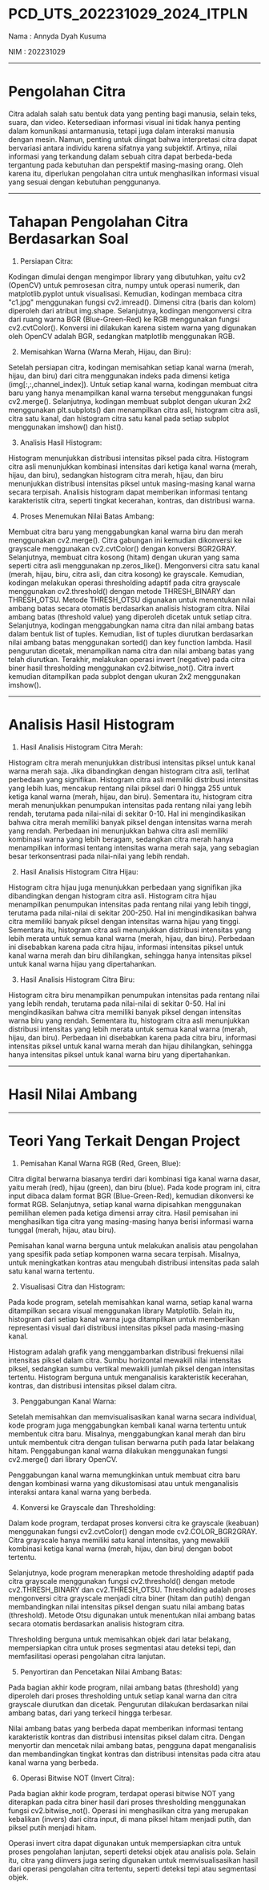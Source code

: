 # PCD_UTS_202231029_2024_ITPLN
Nama : Annyda Dyah Kusuma

NIM : 202231029

---
# Pengolahan Citra

Citra adalah salah satu bentuk data yang penting bagi manusia, selain teks, suara, dan video. Ketersediaan informasi visual ini tidak hanya penting dalam komunikasi antarmanusia, tetapi juga dalam interaksi manusia dengan mesin. Namun, penting untuk diingat bahwa interpretasi citra dapat bervariasi antara individu karena sifatnya yang subjektif. Artinya, nilai informasi yang terkandung dalam sebuah citra dapat berbeda-beda tergantung pada kebutuhan dan perspektif masing-masing orang. Oleh karena itu, diperlukan pengolahan citra untuk menghasilkan informasi visual yang sesuai dengan kebutuhan penggunanya.

---
# Tahapan Pengolahan Citra Berdasarkan Soal

1. Persiapan Citra:

Kodingan dimulai dengan mengimpor library yang dibutuhkan, yaitu cv2 (OpenCV) untuk pemrosesan citra, numpy untuk operasi numerik, dan matplotlib.pyplot untuk visualisasi. Kemudian, kodingan membaca citra "c1.jpg" menggunakan fungsi cv2.imread(). Dimensi citra (baris dan kolom) diperoleh dari atribut img.shape. Selanjutnya, kodingan mengonversi citra dari ruang warna BGR (Blue-Green-Red) ke RGB menggunakan fungsi cv2.cvtColor(). Konversi ini dilakukan karena sistem warna yang digunakan oleh OpenCV adalah BGR, sedangkan matplotlib menggunakan RGB.

2. Memisahkan Warna (Warna Merah, Hijau, dan Biru):

Setelah persiapan citra, kodingan memisahkan setiap kanal warna (merah, hijau, dan biru) dari citra menggunakan indeks pada dimensi ketiga (img[:,:,channel_index]). Untuk setiap kanal warna, kodingan membuat citra baru yang hanya menampilkan kanal warna tersebut menggunakan fungsi cv2.merge(). Selanjutnya, kodingan membuat subplot dengan ukuran 2x2 menggunakan plt.subplots() dan menampilkan citra asli, histogram citra asli, citra satu kanal, dan histogram citra satu kanal pada setiap subplot menggunakan imshow() dan hist().

3. Analisis Hasil Histogram:

Histogram menunjukkan distribusi intensitas piksel pada citra. Histogram citra asli menunjukkan kombinasi intensitas dari ketiga kanal warna (merah, hijau, dan biru), sedangkan histogram citra merah, hijau, dan biru menunjukkan distribusi intensitas piksel untuk masing-masing kanal warna secara terpisah. Analisis histogram dapat memberikan informasi tentang karakteristik citra, seperti tingkat kecerahan, kontras, dan distribusi warna.

4. Proses Menemukan Nilai Batas Ambang:

Membuat citra baru yang menggabungkan kanal warna biru dan merah menggunakan cv2.merge(). Citra gabungan ini kemudian dikonversi ke grayscale menggunakan cv2.cvtColor() dengan konversi BGR2GRAY. Selanjutnya, membuat citra kosong (hitam) dengan ukuran yang sama seperti citra asli menggunakan np.zeros_like(). Mengonversi citra satu kanal (merah, hijau, biru, citra asli, dan citra kosong) ke grayscale. Kemudian, kodingan melakukan operasi thresholding adaptif pada citra grayscale menggunakan cv2.threshold() dengan metode THRESH_BINARY dan THRESH_OTSU. Metode THRESH_OTSU digunakan untuk menentukan nilai ambang batas secara otomatis berdasarkan analisis histogram citra. Nilai ambang batas (threshold value) yang diperoleh dicetak untuk setiap citra.
Selanjutnya, kodingan menggabungkan nama citra dan nilai ambang batas dalam bentuk list of tuples. Kemudian, list of tuples diurutkan berdasarkan nilai ambang batas menggunakan sorted() dan key function lambda. Hasil pengurutan dicetak, menampilkan nama citra dan nilai ambang batas yang telah diurutkan.
Terakhir, melakukan operasi invert (negative) pada citra biner hasil thresholding menggunakan cv2.bitwise_not(). Citra invert kemudian ditampilkan pada subplot dengan ukuran 2x2 menggunakan imshow().

---
# Analisis Hasil Histogram

1. Hasil Analisis Histogram Citra Merah:

Histogram citra merah menunjukkan distribusi intensitas piksel untuk kanal warna merah saja. Jika dibandingkan dengan histogram citra asli, terlihat perbedaan yang signifikan. Histogram citra asli memiliki distribusi intensitas yang lebih luas, mencakup rentang nilai piksel dari 0 hingga 255 untuk ketiga kanal warna (merah, hijau, dan biru). Sementara itu, histogram citra merah menunjukkan penumpukan intensitas pada rentang nilai yang lebih rendah, terutama pada nilai-nilai di sekitar 0-10. Hal ini mengindikasikan bahwa citra merah memiliki banyak piksel dengan intensitas warna merah yang rendah. Perbedaan ini menunjukkan bahwa citra asli memiliki kombinasi warna yang lebih beragam, sedangkan citra merah hanya menampilkan informasi tentang intensitas warna merah saja, yang sebagian besar terkonsentrasi pada nilai-nilai yang lebih rendah.

2. Hasil Analisis Histogram Citra Hijau:

Histogram citra hijau juga menunjukkan perbedaan yang signifikan jika dibandingkan dengan histogram citra asli. Histogram citra hijau menampilkan penumpukan intensitas pada rentang nilai yang lebih tinggi, terutama pada nilai-nilai di sekitar 200-250. Hal ini mengindikasikan bahwa citra memiliki banyak piksel dengan intensitas warna hijau yang tinggi. Sementara itu, histogram citra asli menunjukkan distribusi intensitas yang lebih merata untuk semua kanal warna (merah, hijau, dan biru). Perbedaan ini disebabkan karena pada citra hijau, informasi intensitas piksel untuk kanal warna merah dan biru dihilangkan, sehingga hanya intensitas piksel untuk kanal warna hijau yang dipertahankan.

3. Hasil Analisis Histogram Citra Biru:

Histogram citra biru menampilkan penumpukan intensitas pada rentang nilai yang lebih rendah, terutama pada nilai-nilai di sekitar 0-50. Hal ini mengindikasikan bahwa citra memiliki banyak piksel dengan intensitas warna biru yang rendah. Sementara itu, histogram citra asli menunjukkan distribusi intensitas yang lebih merata untuk semua kanal warna (merah, hijau, dan biru). Perbedaan ini disebabkan karena pada citra biru, informasi intensitas piksel untuk kanal warna merah dan hijau dihilangkan, sehingga hanya intensitas piksel untuk kanal warna biru yang dipertahankan.

---
# Hasil Nilai Ambang


---
# Teori Yang Terkait Dengan Project

1. Pemisahan Kanal Warna RGB (Red, Green, Blue):

Citra digital berwarna biasanya terdiri dari kombinasi tiga kanal warna dasar, yaitu merah (red), hijau (green), dan biru (blue). Pada kode program ini, citra input dibaca dalam format BGR (Blue-Green-Red), kemudian dikonversi ke format RGB. Selanjutnya, setiap kanal warna dipisahkan menggunakan pemilihan elemen pada ketiga dimensi array citra. Hasil pemisahan ini menghasilkan tiga citra yang masing-masing hanya berisi informasi warna tunggal (merah, hijau, atau biru).

Pemisahan kanal warna berguna untuk melakukan analisis atau pengolahan yang spesifik pada setiap komponen warna secara terpisah. Misalnya, untuk meningkatkan kontras atau mengubah distribusi intensitas pada salah satu kanal warna tertentu.

2. Visualisasi Citra dan Histogram:

Pada kode program, setelah memisahkan kanal warna, setiap kanal warna ditampilkan secara visual menggunakan library Matplotlib. Selain itu, histogram dari setiap kanal warna juga ditampilkan untuk memberikan representasi visual dari distribusi intensitas piksel pada masing-masing kanal.

Histogram adalah grafik yang menggambarkan distribusi frekuensi nilai intensitas piksel dalam citra. Sumbu horizontal mewakili nilai intensitas piksel, sedangkan sumbu vertikal mewakili jumlah piksel dengan intensitas tertentu. Histogram berguna untuk menganalisis karakteristik kecerahan, kontras, dan distribusi intensitas piksel dalam citra.

3. Penggabungan Kanal Warna:

Setelah memisahkan dan memvisualisasikan kanal warna secara individual, kode program juga menggabungkan kembali kanal warna tertentu untuk membentuk citra baru. Misalnya, menggabungkan kanal merah dan biru untuk membentuk citra dengan tulisan berwarna putih pada latar belakang hitam. Penggabungan kanal warna dilakukan menggunakan fungsi cv2.merge() dari library OpenCV.

Penggabungan kanal warna memungkinkan untuk membuat citra baru dengan kombinasi warna yang dikustomisasi atau untuk menganalisis interaksi antara kanal warna yang berbeda.

4. Konversi ke Grayscale dan Thresholding:

Dalam kode program, terdapat proses konversi citra ke grayscale (keabuan) menggunakan fungsi cv2.cvtColor() dengan mode cv2.COLOR_BGR2GRAY. Citra grayscale hanya memiliki satu kanal intensitas, yang mewakili kombinasi ketiga kanal warna (merah, hijau, dan biru) dengan bobot tertentu.

Selanjutnya, kode program menerapkan metode thresholding adaptif pada citra grayscale menggunakan fungsi cv2.threshold() dengan metode cv2.THRESH_BINARY dan cv2.THRESH_OTSU. Thresholding adalah proses mengonversi citra grayscale menjadi citra biner (hitam dan putih) dengan membandingkan nilai intensitas piksel dengan suatu nilai ambang batas (threshold). Metode Otsu digunakan untuk menentukan nilai ambang batas secara otomatis berdasarkan analisis histogram citra.

Thresholding berguna untuk memisahkan objek dari latar belakang, mempersiapkan citra untuk proses segmentasi atau deteksi tepi, dan memfasilitasi operasi pengolahan citra lanjutan.

5. Penyortiran dan Pencetakan Nilai Ambang Batas:

Pada bagian akhir kode program, nilai ambang batas (threshold) yang diperoleh dari proses thresholding untuk setiap kanal warna dan citra grayscale diurutkan dan dicetak. Pengurutan dilakukan berdasarkan nilai ambang batas, dari yang terkecil hingga terbesar.

Nilai ambang batas yang berbeda dapat memberikan informasi tentang karakteristik kontras dan distribusi intensitas piksel dalam citra. Dengan menyortir dan mencetak nilai ambang batas, pengguna dapat menganalisis dan membandingkan tingkat kontras dan distribusi intensitas pada citra atau kanal warna yang berbeda.

6. Operasi Bitwise NOT (Invert Citra):

Pada bagian akhir kode program, terdapat operasi bitwise NOT yang diterapkan pada citra biner hasil dari proses thresholding menggunakan fungsi cv2.bitwise_not(). Operasi ini menghasilkan citra yang merupakan kebalikan (invers) dari citra input, di mana piksel hitam menjadi putih, dan piksel putih menjadi hitam.

Operasi invert citra dapat digunakan untuk mempersiapkan citra untuk proses pengolahan lanjutan, seperti deteksi objek atau analisis pola. Selain itu, citra yang diinvers juga sering digunakan untuk memvisualisasikan hasil dari operasi pengolahan citra tertentu, seperti deteksi tepi atau segmentasi objek.
